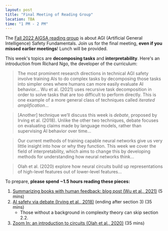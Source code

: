 ```yaml
---
layout: post
title: "Final Meeting of Reading Group"
location: TBA
time: "1 PM - 2 PM"
---
```


The [Fall 2022 AIGSA reading group](https:///www.aigsa.club/agisf) is about AGI (Artificial General Intelligence) Safety Fundamentals. Join us for the final meeting, **even if you missed earlier meetings**! Lunch will be provided.

This week's topics are **decomposing tasks** and **interpretability**. Here's an introduction from Richard Ngo, the developer of the curriculum:

> The most prominent research directions in technical AGI safety involve training AIs to do complex tasks by decomposing those tasks into simpler ones where humans can more easily evaluate AI behavior... Wu et al. (2021) uses recursive task decomposition in order to solve tasks that are too difficult to perform directly. This is one example of a more general class of techniques called *iterated amplification*...

> \[Another\] technique we’ll discuss this week is *debate*, proposed by Irving et al. (2018). Unlike the other two techniques, debate focuses on evaluating claims made by language models, rather than supervising AI behavior over time...

> Our current methods of training capable neural networks give us very little insight into how or why they function. This week we cover the field of interpretability, which aims to change this by developing methods for understanding how neural networks think...

> Olah et al. (2020) explore how neural circuits build up representations of high-level features out of lower-level features...

To prepare, **please spend ~1.5 hours reading these pieces:**

1.  [Summarizing books with human feedback: blog post (Wu et al., 2021)](https://openai.com/blog/summarizing-books/) (5 mins)
2.  [AI safety via debate (Irving et al., 2018)](https://arxiv.org/abs/1805.00899) (ending after section 3) (35 mins)
	- Those without a background in complexity theory can skip section 2.2.
3.  [Zoom In: an introduction to circuits (Olah et al., 2020)](https://distill.pub/2020/circuits/zoom-in/) (35 mins)
